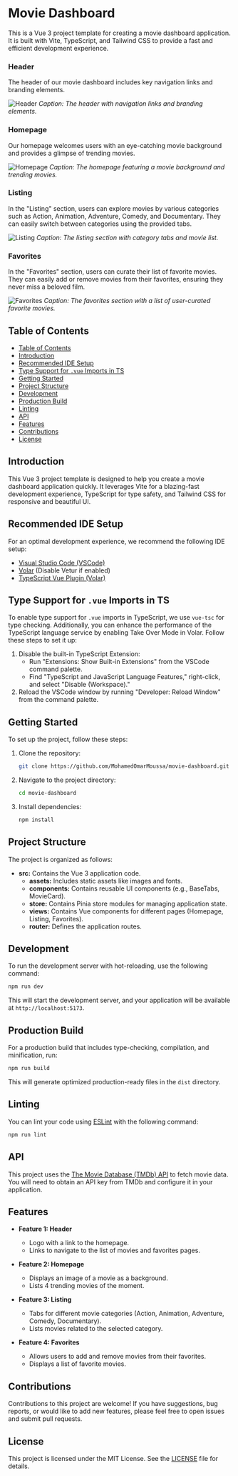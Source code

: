 # Movie Dashboard

This is a Vue 3 project template for creating a movie dashboard application. It is built with Vite, TypeScript, and Tailwind CSS to provide a fast and efficient development experience.

### Header

The header of our movie dashboard includes key navigation links and branding elements.

![Header](/public/screens/screen1.png)
*Caption: The header with navigation links and branding elements.*

### Homepage

Our homepage welcomes users with an eye-catching movie background and provides a glimpse of trending movies.

![Homepage](/public/screens/screen2.png)
*Caption: The homepage featuring a movie background and trending movies.*

### Listing

In the "Listing" section, users can explore movies by various categories such as Action, Animation, Adventure, Comedy, and Documentary. They can easily switch between categories using the provided tabs.

![Listing](/public/screens/screen3.png)
*Caption: The listing section with category tabs and movie list.*

### Favorites

In the "Favorites" section, users can curate their list of favorite movies. They can easily add or remove movies from their favorites, ensuring they never miss a beloved film.

![Favorites](/public/screens/screen4.png)
*Caption: The favorites section with a list of user-curated favorite movies.*

## Table of Contents

- [Table of Contents](#table-of-contents)
- [Introduction](#introduction)
- [Recommended IDE Setup](#recommended-ide-setup)
- [Type Support for `.vue` Imports in TS](#type-support-for-vue-imports-in-ts)
- [Getting Started](#getting-started)
- [Project Structure](#project-structure)
- [Development](#development)
- [Production Build](#production-build)
- [Linting](#linting)
- [API](#api)
- [Features](#features)
- [Contributions](#contributions)
- [License](#license)

## Introduction

This Vue 3 project template is designed to help you create a movie dashboard application quickly. It leverages Vite for a blazing-fast development experience, TypeScript for type safety, and Tailwind CSS for responsive and beautiful UI.

## Recommended IDE Setup

For an optimal development experience, we recommend the following IDE setup:

- [Visual Studio Code (VSCode)](https://code.visualstudio.com/)
- [Volar](https://marketplace.visualstudio.com/items?itemName=Vue.volar) (Disable Vetur if enabled)
- [TypeScript Vue Plugin (Volar)](https://marketplace.visualstudio.com/items?itemName=Vue.vscode-typescript-vue-plugin)

## Type Support for `.vue` Imports in TS

To enable type support for `.vue` imports in TypeScript, we use `vue-tsc` for type checking. Additionally, you can enhance the performance of the TypeScript language service by enabling Take Over Mode in Volar. Follow these steps to set it up:

1. Disable the built-in TypeScript Extension:
    - Run "Extensions: Show Built-in Extensions" from the VSCode command palette.
    - Find "TypeScript and JavaScript Language Features," right-click, and select "Disable (Workspace)."
2. Reload the VSCode window by running "Developer: Reload Window" from the command palette.

## Getting Started

To set up the project, follow these steps:

1. Clone the repository:

   ```sh
   git clone https://github.com/MohamedOmarMoussa/movie-dashboard.git
   ```

2. Navigate to the project directory:

   ```sh
   cd movie-dashboard
   ```

3. Install dependencies:

   ```sh
   npm install
   ```

## Project Structure

The project is organized as follows:

- **src:** Contains the Vue 3 application code.
  - **assets:** Includes static assets like images and fonts.
  - **components:** Contains reusable UI components (e.g., BaseTabs, MovieCard).
  - **store:** Contains Pinia store modules for managing application state.
  - **views:** Contains Vue components for different pages (Homepage, Listing, Favorites).
  - **router:** Defines the application routes.

## Development

To run the development server with hot-reloading, use the following command:

```sh
npm run dev
```

This will start the development server, and your application will be available at `http://localhost:5173`.

## Production Build

For a production build that includes type-checking, compilation, and minification, run:

```sh
npm run build
```

This will generate optimized production-ready files in the `dist` directory.

## Linting

You can lint your code using [ESLint](https://eslint.org/) with the following command:

```sh
npm run lint
```

## API

This project uses the [The Movie Database (TMDb) API](https://developers.themoviedb.org/3/getting-started/introduction) to fetch movie data. You will need to obtain an API key from TMDb and configure it in your application.

## Features

- **Feature 1: Header**
  - Logo with a link to the homepage.
  - Links to navigate to the list of movies and favorites pages.

- **Feature 2: Homepage**
  - Displays an image of a movie as a background.
  - Lists 4 trending movies of the moment.

- **Feature 3: Listing**
  - Tabs for different movie categories (Action, Animation, Adventure, Comedy, Documentary).
  - Lists movies related to the selected category.

- **Feature 4: Favorites**
  - Allows users to add and remove movies from their favorites.
  - Displays a list of favorite movies.

## Contributions

Contributions to this project are welcome! If you have suggestions, bug reports, or would like to add new features, please feel free to open issues and submit pull requests.

## License

This project is licensed under the MIT License. See the [LICENSE](LICENSE) file for details.
